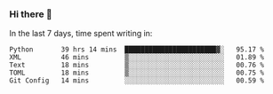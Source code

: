 ### Hi there 👋

In the last 7 days, time spent writing in:

<!--START_SECTION:waka-->
```text
Python       39 hrs 14 mins  ███████████████████████▓░   95.17 % 
XML          46 mins         ▒░░░░░░░░░░░░░░░░░░░░░░░░   01.89 % 
Text         18 mins         ▒░░░░░░░░░░░░░░░░░░░░░░░░   00.76 % 
TOML         18 mins         ▒░░░░░░░░░░░░░░░░░░░░░░░░   00.75 % 
Git Config   14 mins         ░░░░░░░░░░░░░░░░░░░░░░░░░   00.59 % 
```
<!--END_SECTION:waka-->
<!--
**jimtje/jimtje** is a ✨ _special_ ✨ repository because its `README.md` (this file) appears on your GitHub profile.


Here are some ideas to get you started:

- 🔭 I’m currently working on ...
- 🌱 I’m currently learning ...
- 👯 I’m looking to collaborate on ...
- 🤔 I’m looking for help with ...
- 💬 Ask me about ...
- 📫 How to reach me: ...
- 😄 Pronouns: ...
- ⚡ Fun fact: ...
-->
